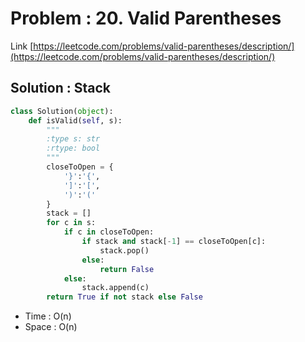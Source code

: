 # Problem : 20. Valid Parentheses
Link [https://leetcode.com/problems/valid-parentheses/description/](https://leetcode.com/problems/valid-parentheses/description/)

## Solution : Stack

```python
class Solution(object):
    def isValid(self, s):
        """
        :type s: str
        :rtype: bool
        """
        closeToOpen = {
            '}':'{',
            ']':'[',
            ')':'('
        }
        stack = []
        for c in s:
            if c in closeToOpen:
                if stack and stack[-1] == closeToOpen[c]:
                    stack.pop()
                else:
                    return False
            else:
                stack.append(c)
        return True if not stack else False
```
- Time : O(n)
- Space : O(n)
